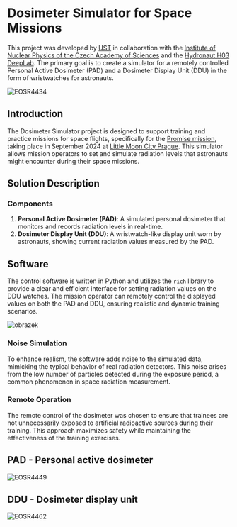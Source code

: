 # Dosimeter Simulator for Space Missions

This project was developed by [UST](https://www.ust.cz/) in collaboration with the [Institute of Nuclear Physics of the Czech Academy of Sciences](https://ujf.cas.cz) and the [Hydronaut H03 DeepLab](https://hydronaut.eu/). The primary goal is to create a simulator for a remotely controlled Personal Active Dosimeter (PAD) and a Dosimeter Display Unit (DDU) in the form of wristwatches for astronauts.

![EOSR4434](https://github.com/user-attachments/assets/acbfe5dc-d8ca-4c22-b7dc-aa1cb41bda3a)


## Introduction

The Dosimeter Simulator project is designed to support training and practice missions for space flights, specifically for the [Promise mission](https://www.vesmirprolidstvo.cz/cs/aktuality/PROMISE/), taking place in September 2024 at [Little Moon City Prague](https://www.littlemooncity.eu/). This simulator allows mission operators to set and simulate radiation levels that astronauts might encounter during their space missions.

## Solution Description

### Components

1. **Personal Active Dosimeter (PAD)**: A simulated personal dosimeter that monitors and records radiation levels in real-time.
2. **Dosimeter Display Unit (DDU)**: A wristwatch-like display unit worn by astronauts, showing current radiation values measured by the PAD.

## Software

The control software is written in Python and utilizes the `rich` library to provide a clear and efficient interface for setting radiation values on the DDU watches. The mission operator can remotely control the displayed values on both the PAD and DDU, ensuring realistic and dynamic training scenarios.

![obrazek](https://github.com/user-attachments/assets/b746ed27-2748-4429-8d20-bde783a12b54)

### Noise Simulation

To enhance realism, the software adds noise to the simulated data, mimicking the typical behavior of real radiation detectors. This noise arises from the low number of particles detected during the exposure period, a common phenomenon in space radiation measurement.

### Remote Operation

The remote control of the dosimeter was chosen to ensure that trainees are not unnecessarily exposed to artificial radioactive sources during their training. This approach maximizes safety while maintaining the effectiveness of the training exercises.

## PAD - Personal active dosimeter 

![EOSR4449](https://github.com/user-attachments/assets/1ad55b66-e335-4a74-a256-f7421073e868)



## DDU - Dosimeter display unit

![EOSR4462](https://github.com/user-attachments/assets/75c6c340-0280-4187-afe0-17ff69ed802a)
